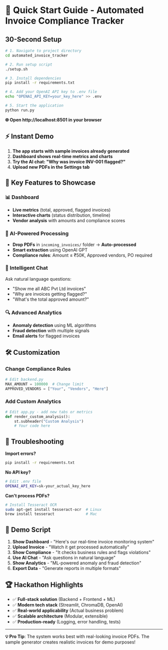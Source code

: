 # 🚀 Quick Start Guide - Automated Invoice Compliance Tracker

## 30-Second Setup

```bash
# 1. Navigate to project directory
cd automated_invoice_tracker

# 2. Run setup script
./setup.sh

# 3. Install dependencies
pip install -r requirements.txt

# 4. Add your OpenAI API key to .env file
echo "OPENAI_API_KEY=your_key_here" >> .env

# 5. Start the application
python run.py
```

**🌐 Open http://localhost:8501 in your browser**

## ⚡ Instant Demo

1. **The app starts with sample invoices already generated**
2. **Dashboard shows real-time metrics and charts**
3. **Try the AI chat: "Why was invoice INV-001 flagged?"**
4. **Upload new PDFs in the Settings tab**

## 🎯 Key Features to Showcase

### 📊 Dashboard
- **Live metrics** (total, approved, flagged invoices)
- **Interactive charts** (status distribution, timeline)
- **Vendor analysis** with amounts and compliance scores

### 🤖 AI-Powered Processing
- **Drop PDFs** in `incoming_invoices/` folder → **Auto-processed**
- **Smart extraction** using OpenAI GPT
- **Compliance rules**: Amount ≤ ₹50K, Approved vendors, PO required

### 💬 Intelligent Chat
Ask natural language questions:
- "Show me all ABC Pvt Ltd invoices"
- "Why are invoices getting flagged?"
- "What's the total approved amount?"

### 🔍 Advanced Analytics
- **Anomaly detection** using ML algorithms
- **Fraud detection** with multiple signals
- **Email alerts** for flagged invoices

## 🛠️ Customization

### Change Compliance Rules
```python
# Edit backend.py
MAX_AMOUNT = 100000  # Change limit
APPROVED_VENDORS = ["Your", "Vendors", "Here"]
```

### Add Custom Analytics
```python
# Edit app.py - add new tabs or metrics
def render_custom_analysis():
    st.subheader("Custom Analysis")
    # Your code here
```

## 🚨 Troubleshooting

**Import errors?**
```bash
pip install -r requirements.txt
```

**No API key?**
```bash
# Edit .env file
OPENAI_API_KEY=sk-your_actual_key_here
```

**Can't process PDFs?**
```bash
# Install Tesseract OCR
sudo apt-get install tesseract-ocr  # Linux
brew install tesseract              # Mac
```

## 📱 Demo Script

1. **Show Dashboard** - "Here's our real-time invoice monitoring system"
2. **Upload Invoice** - "Watch it get processed automatically"
3. **Show Compliance** - "It checks business rules and flags violations"
4. **Use AI Chat** - "Ask questions in natural language"
5. **Show Analytics** - "ML-powered anomaly and fraud detection"
6. **Export Data** - "Generate reports in multiple formats"

## 🏆 Hackathon Highlights

- ✅ **Full-stack solution** (Backend + Frontend + ML)
- ✅ **Modern tech stack** (Streamlit, ChromaDB, OpenAI)
- ✅ **Real-world applicability** (Actual business problem)
- ✅ **Scalable architecture** (Modular, extensible)
- ✅ **Production-ready** (Logging, error handling, tests)

---

**💡 Pro Tip**: The system works best with real-looking invoice PDFs. The sample generator creates realistic invoices for demo purposes!
